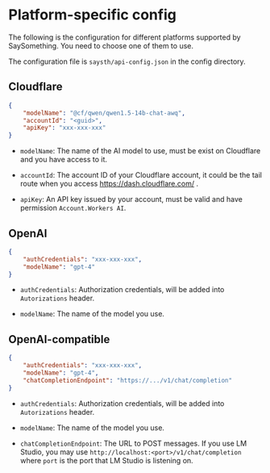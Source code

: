 # Platform-specific config

The following is the configuration for different platforms supported by SaySomething.
You need to choose one of them to use.

The configuration file is `saysth/api-config.json` in the config directory.

## Cloudflare

```json
{
    "modelName": "@cf/qwen/qwen1.5-14b-chat-awq",
    "accountId": "<guid>",
    "apiKey": "xxx-xxx-xxx"
}
```

- `modelName`: The name of the AI model to use, must be exist on Cloudflare and you have access to it.

- `accountId`: The account ID of your Cloudflare account, it could be the tail route when you access https://dash.cloudflare.com/ .

- `apiKey`: An API key issued by your account, must be valid and have permission `Account.Workers AI`.

## OpenAI

```json
{
    "authCredentials": "xxx-xxx-xxx",
    "modelName": "gpt-4"
}
```

- `authCredentials`: Authorization credentials, will be added into `Autorizations` header.

- `modelName`: The name of the model you use.

## OpenAI-compatible

```json
{
    "authCredentials": "xxx-xxx-xxx",
    "modelName": "gpt-4",
    "chatCompletionEndpoint": "https://.../v1/chat/completion"
}
```

- `authCredentials`: Authorization credentials, will be added into `Autorizations` header.

- `modelName`: The name of the model you use.

- `chatCompletionEndpoint`: The URL to POST messages. If you use LM Studio, you may use `http://localhost:<port>/v1/chat/completion` where `port` is the port that LM Studio is listening on.
